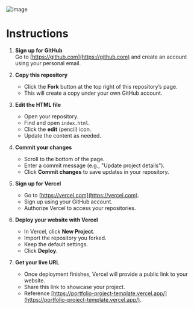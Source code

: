 ![image](https://github.com/Ian-Val/Portfolio-Project-Template/blob/28c3e92ab34e8e4905c68b458087d16b11f6cfa8/meta-screenshot.png)

# Instructions

1. **Sign up for GitHub**  
   Go to [https://github.com](https://github.com) and create an account using your personal email.  

2. **Copy this repository**  
   - Click the **Fork** button at the top right of this repository’s page.  
   - This will create a copy under your own GitHub account.  

3. **Edit the HTML file**  
   - Open your repository.  
   - Find and open `index.html`.  
   - Click the **edit** (pencil) icon.  
   - Update the content as needed.  

4. **Commit your changes**  
   - Scroll to the bottom of the page.  
   - Enter a commit message (e.g., "Update project details").  
   - Click **Commit changes** to save updates in your repository.  

5. **Sign up for Vercel**  
   - Go to [https://vercel.com](https://vercel.com).  
   - Sign up using your GitHub account.  
   - Authorize Vercel to access your repositories.  

6. **Deploy your website with Vercel**  
   - In Vercel, click **New Project**.  
   - Import the repository you forked.  
   - Keep the default settings.  
   - Click **Deploy**.  

7. **Get your live URL**  
   - Once deployment finishes, Vercel will provide a public link to your website.  
   - Share this link to showcase your project.
   - Reference [https://portfolio-project-template.vercel.app/](https://portfolio-project-template.vercel.app/).
